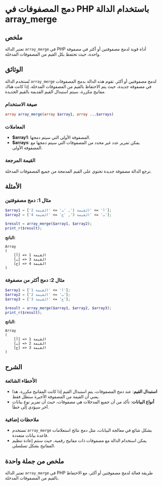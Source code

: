 <!--
Meta Description: # دمج المصفوفات في PHP باستخدام الدالة array_merge ## ملخص تعتبر الدالة `array_merge` في PHP أداة قوية لدمج مصفوفتين أو أكثر في مصفوفة واحدة، حيث تحتف...
Meta Keywords: القيمة, المصفوفات, array_merge, الدالة, php
-->

# دمج المصفوفات في PHP باستخدام الدالة array_merge

## ملخص
تعتبر الدالة `array_merge` في PHP أداة قوية لدمج مصفوفتين أو أكثر في مصفوفة واحدة، حيث تحتفظ بكل القيم من المصفوفات المدخلة.

## الوثائق
تُستخدم الدالة `array_merge` لدمج مصفوفتين أو أكثر. تقوم هذه الدالة بدمج المصفوفات في مصفوفة جديدة، حيث يتم الاحتفاظ بالقيم من المصفوفات المدخلة. إذا كانت هناك مفاتيح مكررة، سيتم استبدال القيم القديمة بالقيم الجديدة.

### صيغة الاستخدام
```php
array array_merge(array $array1, array ...$arrays)
```

### المعاملات
- **$array1**: المصفوفة الأولى التي سيتم دمجها.
- **$arrays**: يمكن تمرير عدد غير محدد من المصفوفات التي سيتم دمجها مع المصفوفة الأولى.

### القيمة المرجعة
ترجع الدالة مصفوفة جديدة تحتوي على القيم المدمجة من جميع المصفوفات المدخلة.

## الأمثلة

### مثال 1: دمج مصفوفتين
```php
$array1 = ['أ' => 'القيمة 1', 'ب' => 'القيمة 2'];
$array2 = ['ب' => 'القيمة 3', 'ج' => 'القيمة 4'];

$result = array_merge($array1, $array2);
print_r($result);
```
**الناتج:**
```
Array
(
    [أ] => القيمة 1
    [ب] => القيمة 3
    [ج] => القيمة 4
)
```

### مثال 2: دمج أكثر من مصفوفة
```php
$array1 = ['أ' => 'القيمة 1'];
$array2 = ['ب' => 'القيمة 2'];
$array3 = ['ج' => 'القيمة 3'];

$result = array_merge($array1, $array2, $array3);
print_r($result);
```
**الناتج:**
```
Array
(
    [أ] => القيمة 1
    [ب] => القيمة 2
    [ج] => القيمة 3
)
```

## الشرح
### الأخطاء الشائعة
- **استبدال القيم**: عند دمج المصفوفات، يتم استبدال القيم إذا كانت المفاتيح مكررة. هذا يعني أن القيمة من المصفوفة الأخيرة ستظل فقط.
- **أنواع البيانات**: تأكد من أن جميع المدخلات هي مصفوفات، حيث أن تمرير نوع بيانات آخر سيؤدي إلى خطأ.

### ملاحظات إضافية
- تستخدم `array_merge` بشكل شائع في معالجة البيانات، مثل دمج نتائج استعلامات قاعدة بيانات متعددة.
- يمكن استخدام الدالة مع مصفوفات ذات مفاتيح رقمية، حيث ستتم إعادة تنظيم المفاتيح بشكل تسلسلي.

## ملخص من جملة واحدة
تعتبر الدالة `array_merge` في PHP طريقة فعالة لدمج مصفوفتين أو أكثر، مع الاحتفاظ بالقيم من المصفوفات المدخلة.